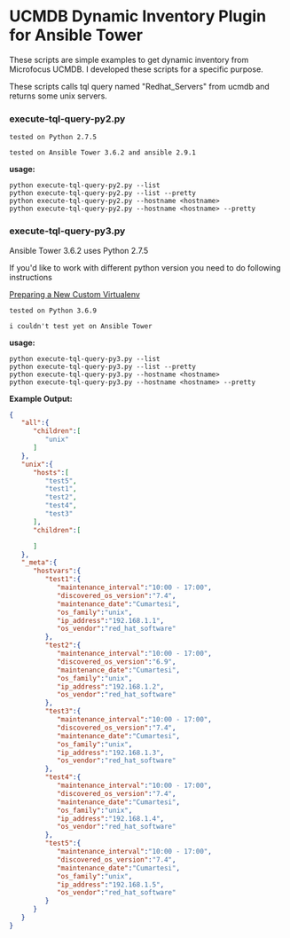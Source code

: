 # UCMDB Dynamic Inventory Plugin for Ansible Tower

These scripts are simple examples to get dynamic inventory from Microfocus UCMDB. I developed these scripts for a specific purpose. 

These scripts calls tql query named "Redhat_Servers" from ucmdb and returns some unix servers.

### execute-tql-query-py2.py

`tested on Python 2.7.5`

`tested on Ansible Tower 3.6.2 and ansible 2.9.1`

**usage:** 
    
    python execute-tql-query-py2.py --list
    python execute-tql-query-py2.py --list --pretty
    python execute-tql-query-py2.py --hostname <hostname>
    python execute-tql-query-py2.py --hostname <hostname> --pretty

### execute-tql-query-py3.py

Ansible Tower 3.6.2 uses Python 2.7.5

If you'd like to work with different python version you need to do following instructions

[Preparing a New Custom Virtualenv](https://github.com/ansible/awx/blob/devel/docs/custom_virtualenvs.md)

`tested on Python 3.6.9`

`i couldn't test yet on Ansible Tower`

**usage:** 
    
    python execute-tql-query-py3.py --list
    python execute-tql-query-py3.py --list --pretty
    python execute-tql-query-py3.py --hostname <hostname>
    python execute-tql-query-py3.py --hostname <hostname> --pretty
    


**Example Output:**
```json
{
   "all":{
      "children":[
         "unix"
      ]
   },
   "unix":{
      "hosts":[
         "test5",
         "test1",
         "test2",
         "test4",
         "test3"
      ],
      "children":[

      ]
   },
   "_meta":{
      "hostvars":{
         "test1":{
            "maintenance_interval":"10:00 - 17:00",
            "discovered_os_version":"7.4",
            "maintenance_date":"Cumartesi",
            "os_family":"unix",
            "ip_address":"192.168.1.1",
            "os_vendor":"red_hat_software"
         },
         "test2":{
            "maintenance_interval":"10:00 - 17:00",
            "discovered_os_version":"6.9",
            "maintenance_date":"Cumartesi",
            "os_family":"unix",
            "ip_address":"192.168.1.2",
            "os_vendor":"red_hat_software"
         },
         "test3":{
            "maintenance_interval":"10:00 - 17:00",
            "discovered_os_version":"7.4",
            "maintenance_date":"Cumartesi",
            "os_family":"unix",
            "ip_address":"192.168.1.3",
            "os_vendor":"red_hat_software"
         },
         "test4":{
            "maintenance_interval":"10:00 - 17:00",
            "discovered_os_version":"7.4",
            "maintenance_date":"Cumartesi",
            "os_family":"unix",
            "ip_address":"192.168.1.4",
            "os_vendor":"red_hat_software"
         },
         "test5":{
            "maintenance_interval":"10:00 - 17:00",
            "discovered_os_version":"7.4",
            "maintenance_date":"Cumartesi",
            "os_family":"unix",
            "ip_address":"192.168.1.5",
            "os_vendor":"red_hat_software"
         }
      }
   }
}
```